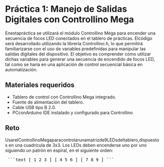 # Práctica 1: Manejo de Salidas Digitales con Controllino Mega

Enestapráctica se utilizará el módulo Controllino Mega para encender una secuencia de focos LED conectados en el tablero de prácticas. Elcódigo será desarrollado
utilizando la librería Controllino.h, lo que permitirá familiarizarse con el uso  de variables predefinidas para manipular las salidas digitales del dispositivo.
El objetivo es comprender cómo utilizar dichas variables para generar una secuencia de encendido de focos LED, tal como se haría en una aplicación de control
secuencial básica en automatización.

##  Materiales requeridos
 - Tablero de control con Controllino Mega integrado.
 - Fuente de alimentación del tablero.
 - Cable USB tipo B 2.0.
 - PCconArduino IDE instalado y configurado para Controllino
   
## Reto
 UsarelControllinoMegaparacontrolarunamatrizde9LEDsdeltablero,dispuestos en una cuadrícula de 3x3. Los LEDs deben encenderse uno por uno siguiendo un  patrón en espiral, 
 en el siguiente orden:
<pre> ```text [ 1 2 3 ] [ 4 5 6 ] [ 7 8 9 ] ``` </pre>
